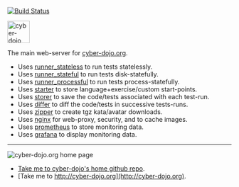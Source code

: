 
[![Build Status](https://travis-ci.org/cyber-dojo/web.svg?branch=master)](https://travis-ci.org/cyber-dojo/web)

<img src="https://raw.githubusercontent.com/cyber-dojo/nginx/master/images/avatars/cyber-dojo.png"
     alt="cyber-dojo yin/yang logo"
     width="50px"
     height="50px"/>

The main web-server for [cyber-dojo.org](http://cyber-dojo.org).
- Uses [runner_stateless](https://github.com/cyber-dojo/runner_stateless) to run tests statelessly.
- Uses [runner_stateful](https://github.com/cyber-dojo/runner_stateful) to run tests disk-statefully.
- Uses [runner_processful](https://github.com/cyber-dojo/runner_processful) to run tests process-statefully.
- Uses [starter](https://github.com/cyber-dojo/starter) to store language+exercise/custom start-points.
- Uses [storer](https://github.com/cyber-dojo/storer) to save the code/tests associated with each test-run.
- Uses [differ](https://github.com/cyber-dojo/differ) to diff the code/tests in successive tests-runs.
- Uses [zipper](https://github.com/cyber-dojo/zipper) to create tgz kata/avatar downloads.
- Uses [nginx](https://github.com/cyber-dojo/nginx) for web-proxy, security, and to cache images.
- Uses [prometheus](https://github.com/cyber-dojo/prometheus) to store monitoring data.
- Uses [grafana](https://github.com/cyber-dojo/prometheus) to display monitoring data.

- - - -

![cyber-dojo.org home page](https://github.com/cyber-dojo/cyber-dojo/blob/master/shared/home_page_snaphot.png)

* [Take me to cyber-dojo's home github repo](https://github.com/cyber-dojo/cyber-dojo).
* [Take me to http://cyber-dojo.org](http://cyber-dojo.org).
